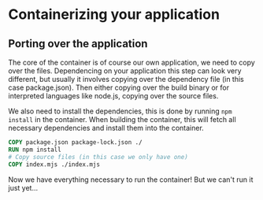 # Containerizing your application

## Porting over the application

The core of the container is of course our own application, we need to copy over the files. Dependencing on your application this step can look very different, but usually it involves copying over the dependency file (in this case package.json). Then either copying over the build binary or for interpreted languages like node.js, copying over the source files.

We also need to install the dependencies, this is done by running `npm install` in the container. When building the container, this will fetch all necessary dependencies and install them into the container.

```Dockerfile
COPY package.json package-lock.json ./
RUN npm install
# Copy source files (in this case we only have one)
COPY index.mjs ./index.mjs
```

Now we have everything necessary to run the container! But we can't run it just yet...
